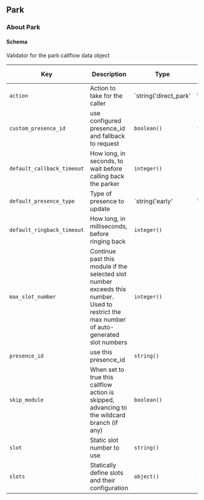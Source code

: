 ## Park

### About Park

#### Schema

Validator for the park callflow data object



Key | Description | Type | Default | Required | Support Level
--- | ----------- | ---- | ------- | -------- | -------------
`action` | Action to take for the caller | `string('direct_park' | 'park' | 'retrieve' | 'auto')` | `park` | `false` |  
`custom_presence_id` | use configured presence_id and fallback to request | `boolean()` | `false` | `false` |  
`default_callback_timeout` | How long, in seconds, to wait before calling back the parker | `integer()` |   | `false` |  
`default_presence_type` | Type of presence to update | `string('early' | 'terminated' | 'confirmed')` |   | `false` |  
`default_ringback_timeout` | How long, in milliseconds, before ringing back | `integer()` |   | `false` |  
`max_slot_number` | Continue past this module if the selected slot number exceeds this number. Used to restrict the max number of auto-generated slot numbers | `integer()` |   | `false` |  
`presence_id` | use this presence_id | `string()` |   | `false` |  
`skip_module` | When set to true this callflow action is skipped, advancing to the wildcard branch (if any) | `boolean()` |   | `false` |  
`slot` | Static slot number to use | `string()` |   | `false` |  
`slots` | Statically define slots and their configuration | `object()` | `{}` | `false` |  




